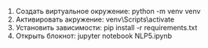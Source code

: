 1. Создать виртуальное окружение: python -m venv venv
2. Активировать акружение: venv\Scripts\activate
3. Установить зависимости: pip install -r requirements.txt
4. Открыть блокнот: jupyter notebook NLP5.ipynb
